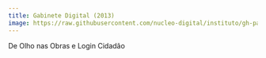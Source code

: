 ```yaml
---
title: Gabinete Digital (2013)
image: https://raw.githubusercontent.com/nucleo-digital/instituto/gh-pages/images/screenshots/screenshot_gabinete.png
---
```


De Olho nas Obras e Login Cidadão
